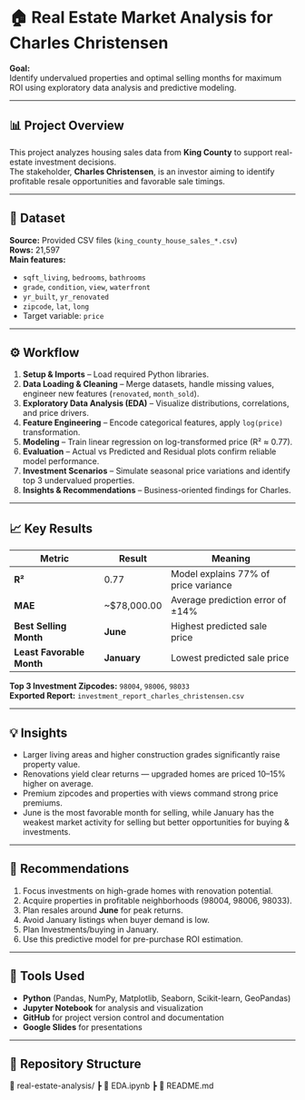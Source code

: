 # 🏠 Real Estate Market Analysis for Charles Christensen

**Goal:**  
Identify undervalued properties and optimal selling months for maximum ROI using exploratory data analysis and predictive modeling.

---

## 📊 Project Overview

This project analyzes housing sales data from **King County** to support real-estate investment decisions.  
The stakeholder, **Charles Christensen**, is an investor aiming to identify profitable resale opportunities and favorable sale timings.

---

## 🧩 Dataset

**Source:** Provided CSV files (`king_county_house_sales_*.csv`)  
**Rows:** 21,597  
**Main features:**

- `sqft_living`, `bedrooms`, `bathrooms`
- `grade`, `condition`, `view`, `waterfront`
- `yr_built`, `yr_renovated`
- `zipcode`, `lat`, `long`
- Target variable: `price`

---

## ⚙️ Workflow

1. **Setup & Imports** – Load required Python libraries.
2. **Data Loading & Cleaning** – Merge datasets, handle missing values, engineer new features (`renovated`, `month_sold`).
3. **Exploratory Data Analysis (EDA)** – Visualize distributions, correlations, and price drivers.
4. **Feature Engineering** – Encode categorical features, apply `log(price)` transformation.
5. **Modeling** – Train linear regression on log-transformed price (R² ≈ 0.77).
6. **Evaluation** – Actual vs Predicted and Residual plots confirm reliable model performance.
7. **Investment Scenarios** – Simulate seasonal price variations and identify top 3 undervalued properties.
8. **Insights & Recommendations** – Business-oriented findings for Charles.

---

## 📈 Key Results

| Metric                    | Result      | Meaning                              |
| ------------------------- | ----------- | ------------------------------------ |
| **R²**                    | 0.77        | Model explains 77% of price variance |
| **MAE**                   | ~$78,000.00 | Average prediction error of ±14%     |
| **Best Selling Month**    | **June**    | Highest predicted sale price         |
| **Least Favorable Month** | **January** | Lowest predicted sale price          |

**Top 3 Investment Zipcodes:** `98004`, `98006`, `98033`  
**Exported Report:** `investment_report_charles_christensen.csv`

---

## 💡 Insights

- Larger living areas and higher construction grades significantly raise property value.
- Renovations yield clear returns — upgraded homes are priced 10–15% higher on average.
- Premium zipcodes and properties with views command strong price premiums.
- June is the most favorable month for selling, while January has the weakest market activity for selling but better opportunities for buying & investments.

---

## 💼 Recommendations

1. Focus investments on high-grade homes with renovation potential.
2. Acquire properties in profitable neighborhoods (98004, 98006, 98033).
3. Plan resales around **June** for peak returns.
4. Avoid January listings when buyer demand is low.
5. Plan Investments/buying in January.
6. Use this predictive model for pre-purchase ROI estimation.

---

## 🧰 Tools Used

- **Python** (Pandas, NumPy, Matplotlib, Seaborn, Scikit-learn, GeoPandas)
- **Jupyter Notebook** for analysis and visualization
- **GitHub** for project version control and documentation
- **Google Slides** for presentations

---

## 📁 Repository Structure

📂 real-estate-analysis/
┣ 📜 EDA.ipynb
┣ 📜 README.md
